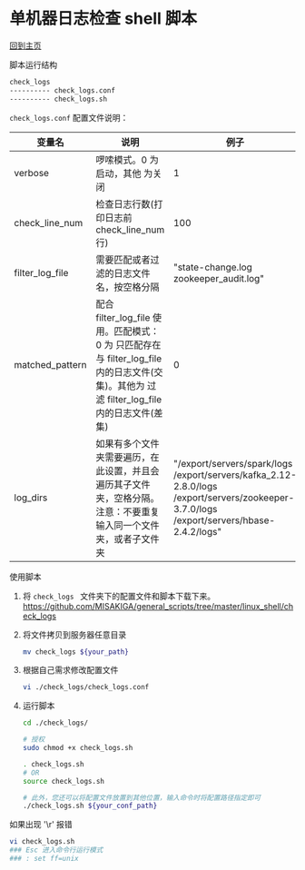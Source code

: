 # 单机器日志检查 shell 脚本

[回到主页](/README.md)

脚本运行结构

```sh
check_logs
---------- check_logs.conf
---------- check_logs.sh
```

`check_logs.conf` 配置文件说明：

| 变量名          | 说明                                                         | 例子                                                         |
| --------------- | ------------------------------------------------------------ | ------------------------------------------------------------ |
| verbose         | 啰嗦模式。0 为启动，其他 为关闭                              | 1                                                            |
| check_line_num  | 检查日志行数(打印日志前 check_line_num 行)                   | 100                                                          |
| filter_log_file | 需要匹配或者过滤的日志文件名，按空格分隔                     | "state-change.log zookeeper_audit.log"                       |
| matched_pattern | 配合 filter_log_file 使用。匹配模式：0 为 只匹配存在与 filter_log_file 内的日志文件(交集)。其他为 过滤 filter_log_file 内的日志文件(差集) | 0                                                            |
| log_dirs        | 如果有多个文件夹需要遍历，在此设置，并且会遍历其子文件夹，空格分隔。注意：不要重复输入同一个文件夹，或者子文件夹 | "/export/servers/spark/logs /export/servers/kafka_2.12-2.8.0/logs /export/servers/zookeeper-3.7.0/logs /export/servers/hbase-2.4.2/logs" |

使用脚本

1. 将 `check_logs ` 文件夹下的配置文件和脚本下载下来。 https://github.com/MISAKIGA/general_scripts/tree/master/linux_shell/check_logs 

2. 将文件拷贝到服务器任意目录

   ```sh
   mv check_logs ${your_path}
   ```

3. 根据自己需求修改配置文件

   ```sh
   vi ./check_logs/check_logs.conf
   ```

4. 运行脚本

   ```sh
   cd ./check_logs/
   
   # 授权
   sudo chmod +x check_logs.sh
   
   . check_logs.sh
   # OR
   source check_logs.sh
   
   # 此外，您还可以将配置文件放置到其他位置，输入命令时将配置路径指定即可
   ./check_logs.sh ${your_conf_path}
   ```
   

如果出现 '\r' 报错

```sh
vi check_logs.sh 
### Esc 进入命令行运行模式
### : set ff=unix
```


